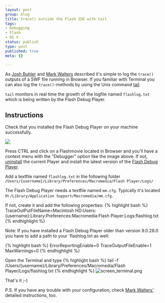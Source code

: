 ```yaml
--- 
layout: post
group: blog
title: trace() outside the Flash IDE with tail
tags: 
- Debugging
- Flash
- OS X
status: publish
type: post
published: true
meta: {}

---
```

As [Josh Buhler](http://www.joshbuhler.com/2004/11/20/using-the-trace-method-from-a-browser/ "Using the trace(); method - from a BROWSER!") and [Mark Walters](http://www.digitalflipbook.com/archives/2005/07/trace_from_the.php "Trace from the browser, using standard trace()") described it's simple to log the `trace()` outputs of a SWF file running in Browser. If you familiar with Terminal you can also log the `trace()`-methods by using the Unix command [tail](http://www.computerhope.com/unix/utail.htm "Information about the Linux / Unix tail command tail.").

<!--more-->

`tail` monitors in real time the growth of the logfile named `flashlog.txt` which is being written by the Flash Debug Player.

## Instructions

Check that you installed the Flash Debug Player on your machine successfully.

![](/blog/uploads/2007/02/contextmenuflashdebugplayer.png)

Press CTRL and click on a Flashmovie located in Browser and you'll have a context menu with the "Debugger" option like the image above. If not, [uninstall](http://www.adobe.com/support/flashplayer/downloads.html#uninstaller) the current Player and install the latest version of the [Flash Debug Player](http://www.adobe.com/support/flashplayer/downloads.html).

Add a textfile named `flashlog.txt` in the following folder `/Users/{username}/Library/Preferences/Macromedia/Flash Player/Logs/`

The Flash Debug Player needs a textfile named `mm.cfg`. Typically it's located in `/Library/Application Support/Macromedia/mm.cfg. `

If not, create it and add the following properties:
{% highlight bash %}
TraceOutPutFileName=Macintosh HD:Users:{username}:Library:Preferences:Macromedia:Flash Player:Logs:flashlog.txt
{% endhighlight %}

Note: If you have installed a Flash Debug Player older than version 9.0.28.0 you have to add a path to your `flashlog.txt as well:

{% highlight bash %}
ErrorReportingEnable=0
TraceOutputFileEnable=1
MaxWarnings=0
{% endhighlight %}

Open the Terminal and type
{% highlight bash %}
tail -f /Users/{username}/Library/Preferences/Macromedia/Flash Player/Logs/flashlog.txt
{% endhighlight %}
![screen_terminal.png](/blog/uploads/2007/02/screen_terminal.png)

That's it ;-)

P.S. If you have any trouble with your configuration, check [Mark Walters'](http://www.digitalflipbook.com/archives/2005/07/trace_from_the.php "Trace from the browser, using standard trace()") detailed instructions, too.